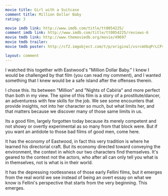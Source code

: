 ```yaml
---
movie title: Girl with a Suitcase
comment title: Million Dollar Baby
rating: 3

movie imdb link: http://www.imdb.com/title/tt0054225/
comment imdb link: http://www.imdb.com/title/tt0054225/reviews-6
movie tmdb link: http://www.themoviedb.org/movie/49697
movie tmdb trailer: 
movie tmdb poster: http://cf2.imgobject.com/t/p/original/vsrcmXbqPrLCPsVrECjOUSo87yp.jpg

layout: comment
---
```


I watched this together with Eastwood's "Million Dollar Baby." I knew I would be challenged by that film (you can read my comment), and I wanted something that I knew would be a safe island after the offenses therein.

I chose this. Its between "Million" and "Nights of Cabiria" and more perfect than both in my view. The spine of this film is a story of a prostitute/dancer, an adventuress with few skills for the job. We see some encounters that provide insights, not into her character so much, but what limits her, and that matters because we discover many of those same limits in us.

Its a good film, largely forgotten today because its merely competent and not showy or overtly experimental as so many from that block were. But if you want an antidote to those bad films of good men, come here.

It has the economy of Eastwood, in fact this very tradition is where he learned his directorial craft. But its economy directed toward conveying the environment, the context in which our two characters find themselves. It's geared to the context not the actors, who after all can only tell you what is in themselves, not is what is in their world.

It has the depressing rootlessness of those early Fellini films, but it emerges from the real world we see instead of being an overt essay on what we know is Fellini's perspective that starts from the very beginning. This emerges.